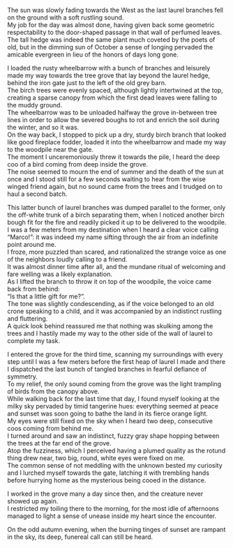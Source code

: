 The sun was slowly fading towards the West as the last laurel branches fell on the ground with a soft rustling sound.  
 My job for the day was almost done, having given back some geometric respectability to the door-shaped passage in that wall of perfumed leaves.  
 The tall hedge was indeed the same plant much coveted by the poets of old, but in the dimming sun of October a sense of longing pervaded the amicable evergreen in lieu of the honors of days long gone.

I loaded the rusty wheelbarrow with a bunch of branches and leisurely made my way towards the tree grove that lay beyond the laurel hedge, behind the iron gate just to the left of the old grey barn.  
 The birch trees were evenly spaced, although lightly intertwined at the top, creating a sparse canopy from which the first dead leaves were falling to the muddy ground.  
 The wheelbarrow was to be unloaded halfway the grove in-between tree lines in order to allow the severed boughs to rot and enrich the soil during the winter, and so it was.  
 On the way back, I stopped to pick up a dry, sturdy birch branch that looked like good fireplace fodder, loaded it into the wheelbarrow and made my way to the woodpile near the gate.  
 The moment I unceremoniously threw it towards the pile, I heard the deep coo of a bird coming from deep inside the grove.  
 The noise seemed to mourn the end of summer and the death of the sun at once and I stood still for a few seconds waiting to hear from the wise winged friend again, but no sound came from the trees and I trudged on to haul a second batch.

This latter bunch of laurel branches was dumped parallel to the former, only the off-white trunk of a birch separating them, when I noticed another birch bough fit for the fire and readily picked it up to be delivered to the woodpile.  
 I was a few meters from my destination when I heard a clear voice calling “Marco!”: it was indeed my name sifting through the air from an indefinite point around me.  
 I froze, more puzzled than scared, and rationalized the strange voice as one of the neighbors loudly calling to a friend.  
 It was almost dinner time after all, and the mundane ritual of welcoming and fare welling was a likely explanation.  
 As I lifted the branch to throw it on top of the woodpile, the voice came back from behind:  
 “Is that a little gift for me?”.  
 The tone was slightly condescending, as if the voice belonged to an old crone speaking to a child, and it was accompanied by an indistinct rustling and fluttering.  
 A quick look behind reassured me that nothing was skulking among the trees and I hastily made my way to the other side of the wall of laurel to complete my task.

I entered the grove for the third time, scanning my surroundings with every step until I was a few meters before the first heap of laurel I made and there I dispatched the last bunch of tangled branches in fearful defiance of symmetry.  
 To my relief, the only sound coming from the grove was the light trampling of birds from the canopy above.  
 While walking back for the last time that day, I found myself looking at the milky sky pervaded by timid tangerine hues: everything seemed at peace and sunset was soon going to bathe the land in its fierce orange light.  
 My eyes were still fixed on the sky when I heard two deep, consecutive coos coming from behind me.  
 I turned around and saw an indistinct, fuzzy gray shape hopping between the trees at the far end of the grove.  
 Atop the fuzziness, which I perceived having a plumed quality as the rotund thing drew near, two big, round, white eyes were fixed on me.  
 The common sense of not meddling with the unknown bested my curiosity and I lurched myself towards the gate, latching it with trembling hands before hurrying home as the mysterious being cooed in the distance.

I worked in the grove many a day since then, and the creature never showed up again.  
 I restricted my toiling there to the morning, for the most idle of afternoons managed to light a sense of unease inside my heart since the encounter.  
 

On the odd autumn evening, when the burning tinges of sunset are rampant in the sky, its deep, funereal call can still be heard.